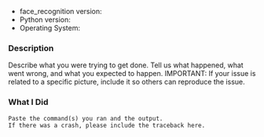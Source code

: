 * face_recognition version:
* Python version:
* Operating System:

### Description

Describe what you were trying to get done.
Tell us what happened, what went wrong, and what you expected to happen.
IMPORTANT: If your issue is related to a specific picture, include it so others can reproduce the issue.

### What I Did

```
Paste the command(s) you ran and the output.
If there was a crash, please include the traceback here.
```
